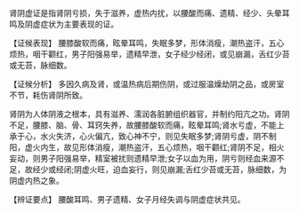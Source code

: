 肾阴虚证是指肾阴亏损，失于滋养，虚热内扰，以腰酸而痛、遗精、经少、头晕耳鸣及阴虚症状为主要表现的证。

【证候表现】
腰膝酸软而痛，眩晕耳鸣，失眠多梦，形体消瘦，潮热盗汗，五心烦热，咽干颧红，男子阳强易举，遗精早泄，女子经少经闭，或见崩漏，舌红少苔或无苔，脉细数。

  【证候分析】
  多因久病及肾，或温热病后期伤阴，或过服温燥劫阴之品，或房室不节，耗伤肾阴所致。

肾阴为人体阴液之根本，具有滋养、濡润各脏腑组织器官，并制约阳亢之功。肾阴不足，腰膝、脑、骨、耳窍失养，故腰膝酸软而痛，眩晕耳鸣;肾水亏虚，不能上承于心，水火失济，心火偏亢，致心神不宁，则见失眠多梦;肾阴亏虚，阴不制阳，虚火内生，故见形体消瘦，潮热盗汗，五心烦热，咽干颧红;肾阴不足，相火妄动，则男子阳强易举，精室被扰则遗精早泄;女子以血为用，阴亏则经血来源不足，故经少或经闭;阴虚火旺，迫血妄行，则见崩漏;舌红少苔或无苔，脉细数，为阴虚内热之象。

  【辨证要点】
  腰酸耳鸣、男子遗精、女子月经失调与阴虚症状共见。